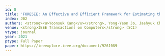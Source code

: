 ```yaml
---
id: 8
title: 'FORESEE: An Effective and Efficient Framework for Estimating the Execution Times of IO Traces on the SSD'
index: J02
authors: <strong><u>Yoonsuk Kang</u></strong>, Yong-Yeon Jo, Jaehyuk Cha, Wan D. Bae, Wonjun Lee, and Sang-Wook Kim
venue: <strong>IEEE Transactions on Computers</strong> (SCI)
vtype: journal
year: 2021
ptype: Full Paper
paper: https://ieeexplore.ieee.org/document/9261089
---
```


